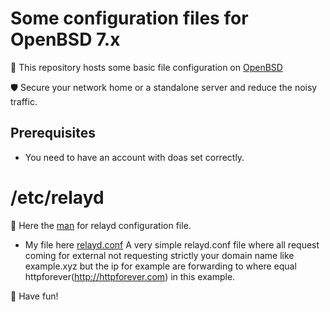 # Some configuration files for OpenBSD 7.x
🎯 This repository hosts some basic file configuration on [OpenBSD](https://www.openbsd.org)

🛡️ Secure your network home or a standalone server and reduce the noisy traffic.

## Prerequisites
 * You need to have an account with doas set correctly.

# /etc/relayd
📝 Here the [man](https://man.openbsd.org/relayd.conf) for relayd configuration file.

* My file here [relayd.conf](https://github.com/seheyah/etc/blob/main/relays.conf)
A very simple relayd.conf file where all request coming for external not requesting strictly your domain name like example.xyz but the ip for example are forwarding to <sorry> where <sorry> equal httpforever(http://httpforever.com) in this example.

🐡 Have fun!
